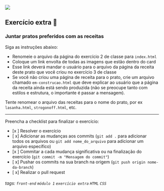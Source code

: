 ![](https://i.imgur.com/xG74tOh.png)

## Exercício extra 🌟

### Juntar pratos preferidos com as receitas

Siga as instruções abaixo:

- Renomeie o arquivo da página do exercício 2 de classe para `index.html`
- Coloque um link envolta de todas as imagens que estão dentro do card 
- Esse link deverá mandar o usuário para o arquivo da página da receita deste prato que você criou no exercício 3 de classe
- Se você não criou uma página de receita para o prato, crie um arquivo chamado `em-construcao.html` que deve explicar ao usuário que a página da receita ainda está sendo produzida (não se preocupe tanto com estilos e estrutura, o importante é passar a mensagem).

Tente renomear o arquivo das receitas para o nome do prato, por ex `lasanha.html`, `strogonoff.html`, etc. 

---

Preencha a checklist para finalizar o exercício:

- [x ] Resolver o exercício
- [ x] Adicionar as mudanças aos commits (`git add .` para adicionar todos os arquivos ou `git add nome_do_arquivo` para adicionar um arquivo específico)
- [x ] Commitar a cada mudança significativa ou na finalização do exercício (`git commit -m "Mensagem do commit"`)
- [ x] Pushar os commits na sua branch na origem (`git push origin nome-da-branch`)
- [ x] Realizar o pull request

###### tags: `front-end` `módulo 1` `exercício extra` `HTML` `CSS`
